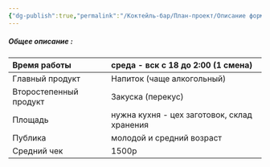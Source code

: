 ```yaml
---
{"dg-publish":true,"permalink":"/Коктейль-бар/План-проект/Описание формата/"}
---
```


##### Общее описание : 


| Время работы           | среда - вск с 18 до 2:00 (1 смена)          |
| :--------------------- | :------------------------------------------ |
| Главный продукт        | Напиток (чаще алкогольный)                  |
| Второстепенный продукт | Закуска (перекус)                           |
| Площадь                | нужна кухня - цех заготовок, склад хранения |
| Публика                | молодой и средний возраст                   |
| Средний чек            | 1500р                                       |


